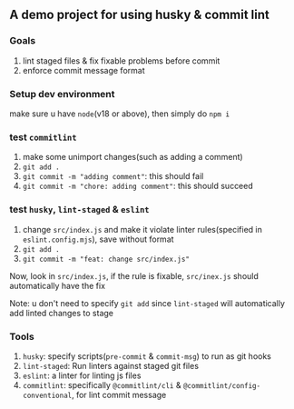 ## A demo project for using husky & commit lint

### Goals

1. lint staged files & fix fixable problems before commit
2. enforce commit message format

### Setup dev environment

make sure u have `node`(v18 or above), then simply do `npm i`

### test `commitlint`

1. make some unimport changes(such as adding a comment)
2. `git add .`
3. `git commit -m "adding comment"`: this should fail
4. `git commit -m "chore: adding comment"`: this should succeed

### test `husky`, `lint-staged` & `eslint`

1. change `src/index.js` and make it violate linter rules(specified in `eslint.config.mjs`), save without format
2. `git add .`
3. `git commit -m "feat: change src/index.js"`

Now, look in `src/index.js`, if the rule is fixable, `src/inex.js` should automatically have the fix

Note: u don't need to specify `git add` since `lint-staged` will automatically add linted changes to stage

### Tools

1. `husky`: specify scripts(`pre-commit` & `commit-msg`) to run as git hooks
2. `lint-staged`: Run linters against staged git files
3. `eslint`: a linter for linting js files
4. `commitlint`: specifically `@commitlint/cli` & `@commitlint/config-conventional`, for lint commit message
